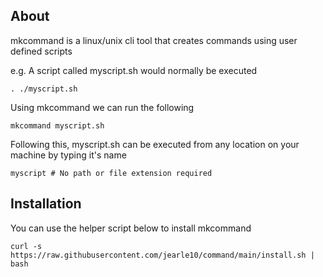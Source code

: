 ## About

mkcommand is a linux/unix cli tool that creates commands using user defined scripts

e.g. A script called myscript.sh would normally be executed
```shell
. ./myscript.sh 
```

Using mkcommand we can run the following

```shell
mkcommand myscript.sh
```

Following this, myscript.sh can be executed from any location on your machine
by typing it's name
```shell
myscript # No path or file extension required
``` 


## Installation

You can use the helper script below to install mkcommand

```shell
curl -s https://raw.githubusercontent.com/jearle10/command/main/install.sh | bash
```